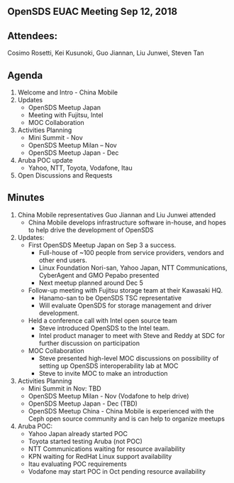 ## OpenSDS EUAC Meeting Sep 12, 2018

## Attendees:
Cosimo Rosetti, Kei Kusunoki, Guo Jiannan, Liu Junwei, Steven Tan

## Agenda
1. Welcome and Intro - China Mobile
2. Updates
   - OpenSDS Meetup Japan
   - Meeting with Fujitsu, Intel
   - MOC Collaboration 
3. Activities Planning
   - Mini Summit - Nov
   - OpenSDS Meetup Milan – Nov
   - OpenSDS Meetup Japan - Dec
4. Aruba POC update
   - Yahoo, NTT, Toyota, Vodafone, Itau
5. Open Discussions and Requests


## Minutes
1. China Mobile representatives Guo Jiannan and Liu Junwei attended
   - China Mobile develops infrastructure software in-house, and hopes to help drive the development of OpenSDS 
2. Updates:
   - First OpenSDS Meetup Japan on Sep 3 a success. 
     - Full-house of ~100 people from service providers, vendors and other end users. 
     - Linux Foundation Nori-san, Yahoo Japan, NTT Communications, CyberAgent and GMO Pepabo presented 
     - Next meetup planned around Dec 5
   - Follow-up meeting with Fujitsu storage team at their Kawasaki HQ. 
     - Hanamo-san to be OpenSDS TSC representative
     - Will evaluate OpenSDS for storage management and driver development.
   - Held a conference call with Intel open source team
     - Steve introduced OpenSDS to the Intel team. 
     - Intel product manager to meet with Steve and Reddy at SDC for further discussion on participation
   - MOC Collaboration
     - Steve presented high-level MOC discussions on possibility of setting up OpenSDS interoperability lab at MOC
     - Steve to invite MOC to make an introduction
3. Activities Planning
   - Mini Summit in Nov: TBD
   - OpenSDS Meetup Milan - Nov (Vodafone to help drive)
   - OpenSDS Meetup Japan - Dec (TBD)
   - OpenSDS Meetup China - China Mobile is experienced with the Ceph open source community and is can help to organize meetups
4. Aruba POC:
   - Yahoo Japan already started POC
   - Toyota started testing Aruba (not POC)
   - NTT Communications waiting for resource availability
   - KPN waiting for RedHat Linux support availability
   - Itau evaluating POC requirements
   - Vodafone may start POC in Oct pending resource availability
   
